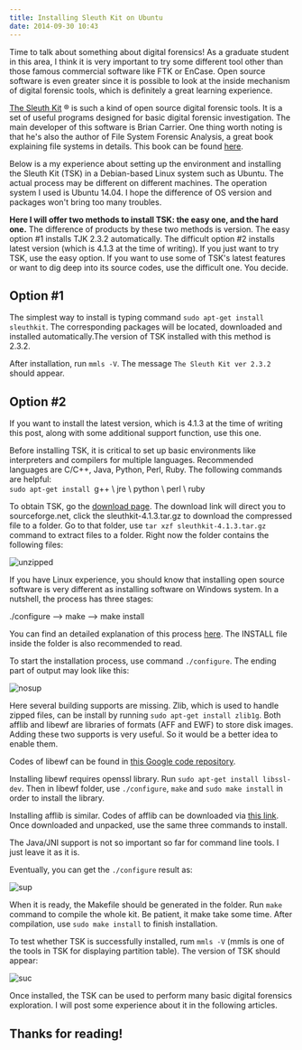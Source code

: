 ```yaml
---
title: Installing Sleuth Kit on Ubuntu
date: 2014-09-30 10:43
---
```


Time to talk about something about digital forensics! As a graduate student in this area, I think it is very important to try some different tool other than those famous commercial software like FTK or EnCase. Open source software is even greater since it is possible to look at the inside mechanism of digital forensic tools, which is definitely a great learning experience.

[The Sleuth Kit](http://www.sleuthkit.org/index.php) &reg; is such a kind of open source digital forensic tools. It is a set of useful programs designed for basic digital forensic investigation. The main developer of this software is Brian Carrier. One thing worth noting is that he's also the author of File System Forensic Analysis, a great book explaining file systems in details. This book can be found [here](http://www.amazon.com/System-Forensic-Analysis-Brian-Carrier/dp/0321268172/ref=sr_1_1?ie=UTF8&qid=1412053246&sr=8-1&keywords=File+System+Forensic+Analysis).

Below is a my experience about setting up the environment and installing the Sleuth Kit (TSK) in a Debian-based Linux system such as Ubuntu. The actual process may be different on different machines. The operation system I used is Ubuntu 14.04. I hope the difference of OS version and packages won't bring too many troubles.
<!--excerpt-->

**Here I will offer two methods to install TSK: the easy one, and the hard one.** The difference of products by these two methods is version. The easy option #1 installs TJK 2.3.2 automatically. The difficult option #2 installs latest version (which is 4.1.3 at the time of writing). If you just want to try TSK, use the easy option. If you want to use some of TSK's latest features or want to dig deep into its source codes, use the difficult one. You decide.

## Option #1

The simplest way to install is typing command `sudo apt-get install sleuthkit`. The corresponding packages will be located, downloaded and installed automatically.The version of TSK installed with this method is 2.3.2. 

After installation, run `mmls -V`. The message `The Sleuth Kit ver 2.3.2` should appear.

## Option #2
If you want to install the latest version, which is 4.1.3 at the time of writing this post, along with some additional support function, use this one.

Before installing TSK, it is critical to set up basic environments like interpreters and compilers for multiple languages. Recommended languages are C/C++, Java, Python, Perl, Ruby. The following commands are helpful:  
`sudo apt-get install `g++ \ jre \ python \ perl \ ruby

To obtain TSK, go the [download page](http://www.sleuthkit.org/sleuthkit/download.php). The download link will direct you to sourceforge.net, click the sleuthkit-4.1.3.tar.gz to download the compressed file to a folder. Go to that folder, use `tar xzf sleuthkit-4.1.3.tar.gz` command to extract files to a folder. Right now the folder contains the following files:

![unzipped](/images/unzipped.png) 

If you have Linux experience, you should know that installing open source software is very different as installing software on Windows system. In a nutshell, the process has three stages:

./configure --> make --> make install

You can find an detailed explanation of this process [here](http://www.thegeekstuff.com/2012/06/install-from-source/). The INSTALL file inside the folder is also recommended to read.

To start the installation process, use command `./configure`. The ending part of output may look like this:

![nosup](/images/nosupport.png)

Here several building supports are missing. Zlib, which is used to handle zipped files, can be install by running `sudo apt-get install zlib1g`. Both afflib and libewf are libraries of formats (AFF and EWF) to store disk images. Adding these two supports is very useful. So it would be a better idea to enable them.

Codes of libewf can be found in [this Google code repository](https://code.google.com/p/libewf/).

Installing libewf requires openssl library. Run `sudo apt-get install libssl-dev`. Then in libewf folder, use `./configure`, `make` and `sudo make install` in order to install the library.

Installing afflib is similar. Codes of afflib can be downloaded via [this link](https://github.com/downloads/simsong/AFFLIBv3/afflib-3.7.1.tar.gz). Once downloaded and unpacked, use the same three commands to install.

The Java/JNI support is not so important so far for command line tools. I just leave it as it is.

Eventually, you can get the `./configure` result as:

![sup](/images/sup.png)

When it is ready, the Makefile should be generated in the folder. Run `make` command to compile the whole kit. Be patient, it make take some time. After compilation, use `sudo make install` to finish installation.

To test whether TSK is successfully installed, rum `mmls -V` (mmls is one of the tools in TSK for displaying partition table). The version of TSK should appear:

![suc](/images/success.png)

Once installed, the TSK can be used to perform many basic digital forensics exploration. I will post some experience about it in the following articles.

## Thanks for reading!

